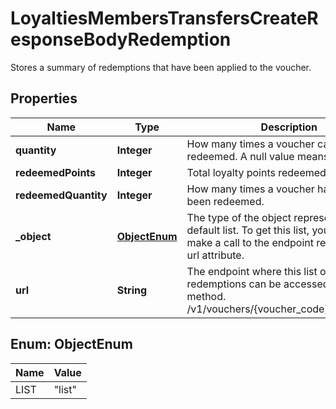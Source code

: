 

# LoyaltiesMembersTransfersCreateResponseBodyRedemption

Stores a summary of redemptions that have been applied to the voucher.

## Properties

| Name | Type | Description |
|------------ | ------------- | ------------- |
|**quantity** | **Integer** | How many times a voucher can be redeemed. A null value means unlimited. |
|**redeemedPoints** | **Integer** | Total loyalty points redeemed. |
|**redeemedQuantity** | **Integer** | How many times a voucher has already been redeemed. |
|**_object** | [**ObjectEnum**](#ObjectEnum) | The type of the object represented is by default list. To get this list, you need to make a call to the endpoint returned in the url attribute. |
|**url** | **String** | The endpoint where this list of redemptions can be accessed using a **GET** method. /v1/vouchers/{voucher_code}/redemptions |



## Enum: ObjectEnum

| Name | Value |
|---- | -----|
| LIST | &quot;list&quot; |



